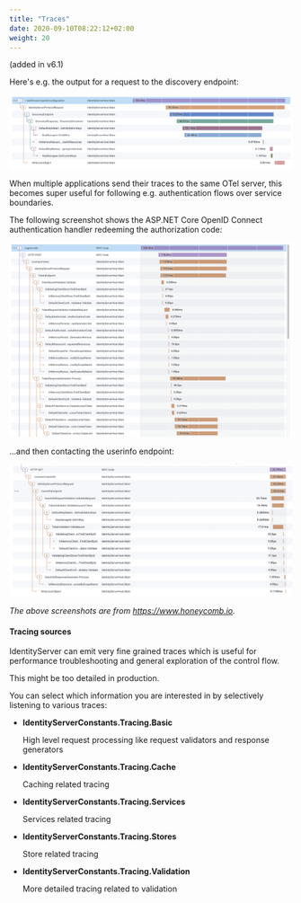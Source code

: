 ```yaml
---
title: "Traces"
date: 2020-09-10T08:22:12+02:00
weight: 20
---
```


(added in v6.1)

Here's e.g. the output for a request to the discovery endpoint:

![](images/otel_disco.png)

When multiple applications send their traces to the same OTel server, this becomes super useful for following e.g. authentication flows over service boundaries.

The following screenshot shows the ASP.NET Core OpenID Connect authentication handler redeeming the authorization code:

![](images/otel_flow_1.png)

...and then contacting the userinfo endpoint:

![](images/otel_flow_2.png)

*The above screenshots are from https://www.honeycomb.io.*

#### Tracing sources
IdentityServer can emit very fine grained traces which is useful for performance troubleshooting and general exploration of the
control flow.

This might be too detailed in production. 

You can select which information you are interested in by selectively listening to various traces:

* **IdentityServerConstants.Tracing.Basic**
   
   High level request processing like request validators and response generators

* **IdentityServerConstants.Tracing.Cache**
   
   Caching related tracing

* **IdentityServerConstants.Tracing.Services**
   
   Services related tracing

* **IdentityServerConstants.Tracing.Stores**
   
   Store related tracing

* **IdentityServerConstants.Tracing.Validation**
   
   More detailed tracing related to validation
